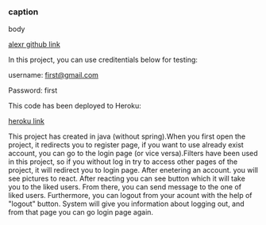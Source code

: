 ### caption

body

[alexr github link](https://github.com/alexr007)

In this project, you can use creditentials below for testing: 

username: first@gmail.com 

Password: first          

This code has been deployed to Heroku:   

[heroku link](https://tranquil-shore-61550.herokuapp.com/)

This project has created in java (without spring).When you first open the project, it redirects you to register page,
if you want to use already exist account, you can go to the login page (or vice versa).Filters have been used in this project,
so if you without log in try to access other pages of the project, it will redirect you to login page.
After enetering an account. you will see pictures to react. After reacting you can see button which it will take you
to the liked users. From there, you can send message to the one of liked users. Furthermore, you can logout from your 
acount with the help of "logout" button. System will give you information about logging out, and from that page you can 
go login page again.
